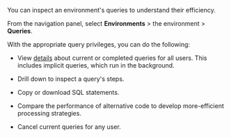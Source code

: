 You can inspect an environment's queries to understand their efficiency.

From the navigation panel, select **Environments** > the environment > **Queries**.

With the appropriate query privileges, you can do the following:

-   View [details](zvd1688067459510.md) about current or completed queries for all users. This includes implicit queries, which run in the background.


-   Drill down to inspect a query's steps.


-   Copy or download SQL statements.


-   Compare the performance of alternative code to develop more-efficient processing strategies.


-   Cancel current queries for any user.


